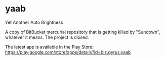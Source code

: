 # yaab
Yet Another Auto Brightness

A copy of BitBucket mercurial repository that is getting killed by "Sundown", whatever it means.
The project is closed.

The latest app is available in the Play Store: https://play.google.com/store/apps/details?id=biz.gyrus.yaab
